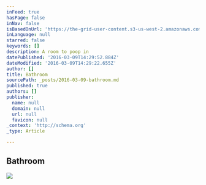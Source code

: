 ```yaml
---
inFeed: true
hasPage: false
inNav: false
isBasedOnUrl: 'https://the-grid-user-content.s3-us-west-2.amazonaws.com/acd4e1f1-c573-4e29-b5f9-2f13b47ea15f.png'
inLanguage: null
starred: false
keywords: []
description: A room to poop in
datePublished: '2016-03-09T14:29:52.884Z'
dateModified: '2016-03-09T14:29:22.655Z'
author: []
title: Bathroom
sourcePath: _posts/2016-03-09-bathroom.md
published: true
authors: []
publisher:
  name: null
  domain: null
  url: null
  favicon: null
_context: 'http://schema.org'
_type: Article

---
```

## Bathroom
![](https://s3-us-west-2.amazonaws.com/the-grid-img/p/e9bfba751fe5ddb84bdba0b5add98f433d2989dc.png)